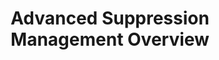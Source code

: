 ---
layout: page
title: Advanced Suppression Management Overview
weight: 100
navigation:
  show: true
---